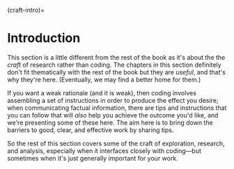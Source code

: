 (craft-intro)=
# Introduction

This section is a little different from the rest of the book as it's about the the *craft* of research rather than coding. The chapters in this section definitely don't fit thematically with the rest of the book but they are *useful*, and that's why they're here. (Eventually, we may find a better home for them.)

If you want a weak rationale (and it is weak), then coding involves assembling a set of instructions in order to produce the effect you desire; when communicating factual information, there are tips and instructions that you can follow that will *also* help you achieve the outcome you'd like, and we're presenting some of these here. The aim here is to bring down the barriers to good, clear, and effective work by sharing tips.

So the rest of this section covers some of the craft of exploration, research, and analysis, especially when it interfaces closely with coding—but sometimes when it's just generally important for your work.
